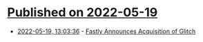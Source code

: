 # [Published on 2022-05-19](index.md)

* [2022-05-19, 13:03:36](https://news.ycombinator.com/item?id=31434084) - [Fastly Announces Acquisition of Glitch](https://www.fastly.com/blog/fastly-announces-acquisition-of-glitch-a-future-of-yes-code-at-the-edge)
